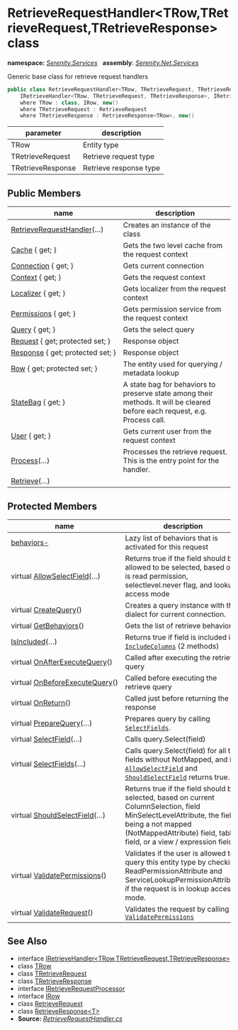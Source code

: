 # RetrieveRequestHandler&lt;TRow,TRetrieveRequest,TRetrieveResponse&gt; class
**namespace:** *[Serenity.Services](../README.md#serenity.services-namespace)*   **assembly**: *[Serenity.Net.Services](../README.md)*

Generic base class for retrieve request handlers

```csharp
public class RetrieveRequestHandler<TRow, TRetrieveRequest, TRetrieveResponse> : 
    IRetrieveHandler<TRow, TRetrieveRequest, TRetrieveResponse>, IRetrieveRequestProcessor
    where TRow : class, IRow, new()
    where TRetrieveRequest : RetrieveRequest
    where TRetrieveResponse : RetrieveResponse<TRow>, new()
```

| parameter | description |
| --- | --- |
| TRow | Entity type |
| TRetrieveRequest | Retrieve request type |
| TRetrieveResponse | Retrieve response type |

## Public Members

| name | description |
| --- | --- |
| [RetrieveRequestHandler](RetrieveRequestHandler-3/RetrieveRequestHandler.md)(…) | Creates an instance of the class |
| [Cache](RetrieveRequestHandler-3/Cache.md) { get; } | Gets the two level cache from the request context |
| [Connection](RetrieveRequestHandler-3/Connection.md) { get; } | Gets current connection |
| [Context](RetrieveRequestHandler-3/Context.md) { get; } | Gets the request context |
| [Localizer](RetrieveRequestHandler-3/Localizer.md) { get; } | Gets localizer from the request context |
| [Permissions](RetrieveRequestHandler-3/Permissions.md) { get; } | Gets permission service from the request context |
| [Query](RetrieveRequestHandler-3/Query.md) { get; } | Gets the select query |
| [Request](RetrieveRequestHandler-3/Request.md) { get; protected set; } | Response object |
| [Response](RetrieveRequestHandler-3/Response.md) { get; protected set; } | Response object |
| [Row](RetrieveRequestHandler-3/Row.md) { get; protected set; } | The entity used for querying / metadata lookup |
| [StateBag](RetrieveRequestHandler-3/StateBag.md) { get; } | A state bag for behaviors to preserve state among their methods. It will be cleared before each request, e.g. Process call. |
| [User](RetrieveRequestHandler-3/User.md) { get; } | Gets current user from the request context |
| [Process](RetrieveRequestHandler-3/Process.md)(…) | Processes the retrieve request. This is the entry point for the handler. |
| [Retrieve](RetrieveRequestHandler-3/Retrieve.md)(…) |  |

## Protected Members

| name | description |
| --- | --- |
| [behaviors-](RetrieveRequestHandler-3/behaviors-.md) | Lazy list of behaviors that is activated for this request |
| virtual [AllowSelectField](RetrieveRequestHandler-3/AllowSelectField.md)(…) | Returns true if the field should be allowed to be selected, based on is read permission, selectlevel.never flag, and lookup access mode |
| virtual [CreateQuery](RetrieveRequestHandler-3/CreateQuery.md)() | Creates a query instance with the dialect for current connection. |
| virtual [GetBehaviors](RetrieveRequestHandler-3/GetBehaviors.md)() | Gets the list of retrieve behaviors |
| [IsIncluded](RetrieveRequestHandler-3/IsIncluded.md)(…) | Returns true if field is included in [`IncludeColumns`](RetrieveRequest/IncludeColumns.md) (2 methods) |
| virtual [OnAfterExecuteQuery](RetrieveRequestHandler-3/OnAfterExecuteQuery.md)() | Called after executing the retrieve query |
| virtual [OnBeforeExecuteQuery](RetrieveRequestHandler-3/OnBeforeExecuteQuery.md)() | Called before executing the retrieve query |
| virtual [OnReturn](RetrieveRequestHandler-3/OnReturn.md)() | Called just before returning the response |
| virtual [PrepareQuery](RetrieveRequestHandler-3/PrepareQuery.md)(…) | Prepares query by calling [`SelectFields`](RetrieveRequestHandler-3/SelectFields.md). |
| virtual [SelectField](RetrieveRequestHandler-3/SelectField.md)(…) | Calls query.Select(field) |
| virtual [SelectFields](RetrieveRequestHandler-3/SelectFields.md)(…) | Calls query.Select(field) for all the fields without NotMapped, and if [`AllowSelectField`](RetrieveRequestHandler-3/AllowSelectField.md) and [`ShouldSelectField`](RetrieveRequestHandler-3/ShouldSelectField.md) returns true. |
| virtual [ShouldSelectField](RetrieveRequestHandler-3/ShouldSelectField.md)(…) | Returns true if the field should be selected, based on current ColumnSelection, field MinSelectLevelAttribute, the field being a not mapped (NotMappedAttribute) field, table field, or a view / expression field. |
| virtual [ValidatePermissions](RetrieveRequestHandler-3/ValidatePermissions.md)() | Validates if the user is allowed to query this entity type by checking ReadPermissionAttribute and ServiceLookupPermissionAttribute if the request is in lookup access mode. |
| virtual [ValidateRequest](RetrieveRequestHandler-3/ValidateRequest.md)() | Validates the request by calling [`ValidatePermissions`](RetrieveRequestHandler-3/ValidatePermissions.md) |

## See Also

* interface [IRetrieveHandler&lt;TRow,TRetrieveRequest,TRetrieveResponse&gt;](IRetrieveHandler-3.md)
* class [TRow](../Serenity.Net.Services/RetrieveRequestHandler-3.TRow.md)
* class [TRetrieveRequest](../Serenity.Net.Services/RetrieveRequestHandler-3.TRetrieveRequest.md)
* class [TRetrieveResponse](../Serenity.Net.Services/RetrieveRequestHandler-3.TRetrieveResponse.md)
* interface [IRetrieveRequestProcessor](IRetrieveRequestProcessor.md)
* interface [IRow](../Serenity.Net.Entity/../Serenity.Data/IRow.md)
* class [RetrieveRequest](RetrieveRequest.md)
* class [RetrieveResponse&lt;T&gt;](RetrieveResponse-1.md)
* **Source:** *[RetrieveRequestHandler.cs](https://github.com/serenity-is/Serenity/blob/master/src/Serenity.Net.Services/RequestHandlers/Retrieve/RetrieveRequestHandler.cs)*